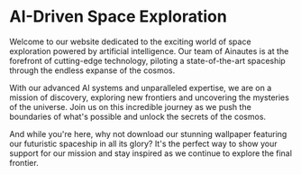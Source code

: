 <!--
Write me markdown content of website with wallpaper:

"A futuristic spaceship crewed entirely by Ainautes, traveling through the vast expanse of space on a mission of discovery."

The header of the page should not be copy of the text but rather a real content of the website which is using this wallpaper.
-->

<!--font:Poppins-->

# AI-Driven Space Exploration

Welcome to our website dedicated to the exciting world of space exploration powered by artificial intelligence. Our team of Ainautes is at the forefront of cutting-edge technology, piloting a state-of-the-art spaceship through the endless expanse of the cosmos.

With our advanced AI systems and unparalleled expertise, we are on a mission of discovery, exploring new frontiers and uncovering the mysteries of the universe. Join us on this incredible journey as we push the boundaries of what's possible and unlock the secrets of the cosmos.

And while you're here, why not download our stunning wallpaper featuring our futuristic spaceship in all its glory? It's the perfect way to show your support for our mission and stay inspired as we continue to explore the final frontier.
